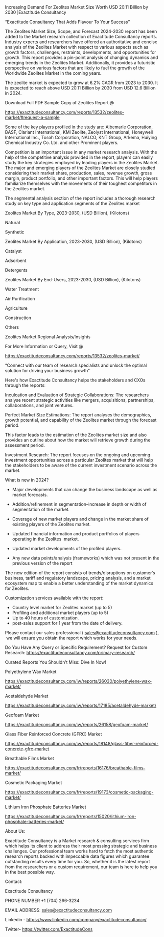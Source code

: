 Increasing Demand For Zeolites Market Size Worth USD 20.11 Billion by 2030 |Exactitude Consultancy

“Exactitude Consultancy That Adds Flavour To Your Success”

The Zeolites Market Size, Scope, and Forecast 2024-2030 report has been added to the Market research collection of Exactitude Consultancy reports. Industry experts and researchers have offered an authoritative and concise analysis of the Zeolites Market with respect to various aspects such as growth factors, challenges, restraints, developments, and opportunities for growth. This report provides a pin-point analysis of changing dynamics and emerging trends in the Zeolites Market. Additionally, it provides a futuristic perspective on various factors that are likely to fuel the growth of the Worldwide Zeolites Market in the coming years.

The zeolite market is expected to grow at 6.2% CAGR from 2023 to 2030. It is expected to reach above USD 20.11 Billion by 2030 from USD 12.6 Billion in 2024.

Download Full PDF Sample Copy of Zeolites Report @

https://exactitudeconsultancy.com/reports/13532/zeolites-market/#request-a-sample

Some of the key players profiled in the study are: Albemarle Corporation, BASF, Clariant International, KMI Zeolite, Zeolyst International, Honeywell International Inc., Tosoh Corporation, NALCO, KNT Group, Arkema, Huiying Chemical Industry Co. Ltd. and other Prominent players.

Competition is an important issue in any market research analysis. With the help of the competitive analysis provided in the report, players can easily study the key strategies employed by leading players in the Zeolites Market. The major and emerging players of the Zeolites Market are closely studied considering their market share, production, sales, revenue growth, gross margin, product portfolio, and other important factors. This will help players familiarize themselves with the movements of their toughest competitors in the Zeolites market.

The segmental analysis section of the report includes a thorough research study on key type and application segments of the Zeolites market

Zeolites Market By Type, 2023-2030, (USD Billion), (Kilotons)

Natural

Synthetic

Zeolites Market By Application, 2023-2030, (USD Billion), (Kilotons)

Catalyst

Adsorbent

Detergents

Zeolites Market By End-Users, 2023-2030, (USD Billion), (Kilotons)

Water Treatment

Air Purification

Agriculture

Construction

Others

Zeolites Market Regional Analysis/Insights

For More Information or Query, Visit @

https://exactitudeconsultancy.com/reports/13532/zeolites-market/

“Connect with our team of research specialists and unlock the optimal solution for driving your business growth”

Here's how Exactitude Consultancy helps the stakeholders and CXOs through the reports:

Inculcation and Evaluation of Strategic Collaborations: The researchers analyse recent strategic activities like mergers, acquisitions, partnerships, collaborations, and joint ventures.

Perfect Market Size Estimations: The report analyses the demographics, growth potential, and capability of the Zeolites market through the forecast period.

This factor leads to the estimation of the Zeolites market size and also provides an outline about how the market will retrieve growth during the assessment period.

Investment Research: The report focuses on the ongoing and upcoming investment opportunities across a particular Zeolites market that will help the stakeholders to be aware of the current investment scenario across the market.

What is new in 2024?

- Major developments that can change the business landscape as well as market forecasts.

- Addition/refinement in segmentation–Increase in depth or width of segmentation of the market.

- Coverage of new market players and change in the market share of existing players of the Zeolites market.

- Updated financial information and product portfolios of players operating in the Zeolites  market.

- Updated market developments of the profiled players.

- Any new data points/analysis (frameworks) which was not present in the previous version of the report

The new edition of the report consists of trends/disruptions on customer’s business, tariff and regulatory landscape, pricing analysis, and a market ecosystem map to enable a better understanding of the market dynamics for Zeolites.

Customization services available with the report:

- Country level market for Zeolites market (up to 5)
- Profiling and additional market players (up to 5)
- Up to 40 hours of customization.
- post-sales support for 1 year from the date of delivery.

Please contact our sales professional ( sales@exactitudeconsultancy.com ),  we will ensure you obtain the report which works for your needs.

Do You Have Any Query or Specific Requirement? Request for Custom Research: https://exactitudeconsultancy.com/primary-research/

Curated Reports You Shouldn't Miss: Dive In Now!

Polyethylene Wax Market

https://exactitudeconsultancy.com/iw/reports/26030/polyethylene-wax-market/

Acetaldehyde Market

https://exactitudeconsultancy.com/iw/reports/17185/acetaldehyde-market/

Geofoam Market

https://exactitudeconsultancy.com/iw/reports/26158/geofoam-market/

Glass Fiber Reinforced Concrete (GFRC) Market

https://exactitudeconsultancy.com/iw/reports/18148/glass-fiber-reinforced-concrete-gfrc-market

Breathable Films Market

https://exactitudeconsultancy.com/fr/reports/16176/breathable-films-market/

Cosmetic Packaging Market

https://exactitudeconsultancy.com/fr/reports/19173/cosmetic-packaging-market/

Lithium Iron Phosphate Batteries Market

https://exactitudeconsultancy.com/fr/reports/15020/lithium-iron-phosphate-batteries-market/

About Us:

Exactitude Consultancy is a Market research & consulting services firm which helps its client to address their most pressing strategic and business challenges. Our professional team works hard to fetch the most authentic research reports backed with impeccable data figures which guarantee outstanding results every time for you. So, whether it is the latest report from the researchers or a custom requirement, our team is here to help you in the best possible way.

Contact:

Exactitude Consultancy

PHONE NUMBER +1 (704) 266-3234

EMAIL ADDRESS: sales@exactitudeconsultancy.com

Linkedin - https://www.linkedin.com/company/exactitudeconsultancy/

Twitter- https://twitter.com/ExactitudeCons



